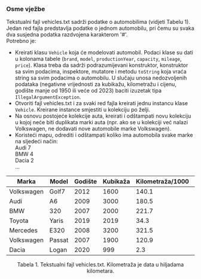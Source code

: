 ### Osme vježbe
Tekstualni fajl vehicles.txt sadrži podatke o automobilima (vidjeti Tabelu 1). Jedan red fajla predstavlja podatke o jednom automobilu, pri čemu su svaka dva susjedna podatka razdvojena karakterom '#'.  
Potrebno je:
- Kreirati klasu `Vehicle` koja će modelovati automobil. Podaci klase su dati u kolonama tabele (`brand`, `model`, `productionYear`, `capacity`, `mileage`, `price`). Klasa treba da sadrži podrazumijevani konstruktor, konstruktor sa svim podacima, inspektore, mutatore i metodu `toString` koja vraća string sa svim podacima o automobilu. U slučaju unosa nedozvoljenih podataka (negativne vrijednosti za kubikažu, kilometražu i cijenu, godište manje od 1950 ili veće od 2023) baciti izuzetak tipa `IllegalArgumentException`.  
- Otvoriti fajl vehicles.txt i za svaki red fajla kreirati jednu instancu klase `Vehicle`. Kreirane instance smjestiti u kolekciju po želji.  
- Na osnovu postojeće kolekcije auta, kreirati i odštampati novu kolekciju u kojoj neće biti duplikata marki auta (npr. ako se u kolekciji već nalazi Volkswagen, ne dodavati nove automobile marke Volkswagen).  
- Koristeći mapu, odrediti i odštampati koliko ima automobila svake marke na sljedeći način:  
Audi          7  
BMW           4  
Dacia         2  
...  

<div align="center">
<table>
        <thead>
            <tr>
                <th>Marka</th>
                <th>Model</th>
                <th>Godište</th>
                <th>Kubikaža</th>
                <th>Kilometraža/1000</th>
                <th>Cijena</th>
            </tr>
        </thead>
        <tbody>
            <tr>			
                <td>Volkswagen</td>
                <td>Golf7</td>
                <td>2012</td>
                <td>1600</td>
                <td>140.1</td>
                <td>8500</td>
            </tr>
            <tr>			
                <td>Audi</td>
                <td>A6</td>
                <td>2009</td>
                <td>3000</td>
                <td>180.5</td>
                <td>9000</td>
            </tr>
            <tr>			
                <td>BMW</td>
                <td>320</td>
                <td>2007</td>
                <td>2000</td>
                <td>221.7</td>
                <td>8000</td>
            </tr>
            <tr>
                <td>Toyota</td>
                <td>Yaris</td>
                <td>2019</td>
                <td>2019</td>
                <td>34.3</td>
                <td>14000</td>
            </tr>
            <tr>
                <td>Mercedes</td>
                <td>E320</td>
                <td>2008</td>
                <td>3200</td>
                <td>321.5</td>
                <td>6800</td>
            </tr>
            <tr>				
                <td>Volkswagen</td>
                <td>Passat</td>
                <td>2007</td>
                <td>1900</td>
                <td>120.9</td>
                <td>7300</td>
            </tr>
            <tr>	
                <td>Dacia</td>
                <td>Logan</td>
                <td>2020</td>
                <td>999</td>
                <td>2.3</td>
                <td>8700</td>
            </tr>
        </tbody>
</table>
<p style="text-align:center">Tabela 1. Tekstualni fajl vehicles.txt. Kilometraža je data u hiljadama kilometara.</p>
</div>